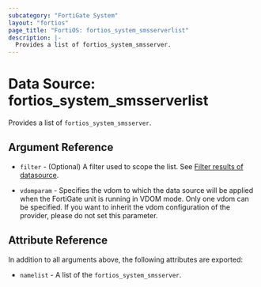 ```yaml
---
subcategory: "FortiGate System"
layout: "fortios"
page_title: "FortiOS: fortios_system_smsserverlist"
description: |-
  Provides a list of fortios_system_smsserver.
---
```


# Data Source: fortios_system_smsserverlist
Provides a list of `fortios_system_smsserver`.

## Argument Reference

* `filter` - (Optional) A filter used to scope the list. See [Filter results of datasource](https://registry.terraform.io/providers/fortinetdev/fortios/latest/docs/guides/fgt_filter).

* `vdomparam` - Specifies the vdom to which the data source will be applied when the FortiGate unit is running in VDOM mode. Only one vdom can be specified. If you want to inherit the vdom configuration of the provider, please do not set this parameter.

## Attribute Reference

In addition to all arguments above, the following attributes are exported:

* `namelist` -  A list of the `fortios_system_smsserver`.
